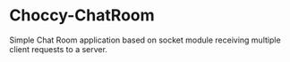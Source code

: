 # Choccy-ChatRoom
Simple Chat Room application based on socket module receiving multiple client requests to a server.
